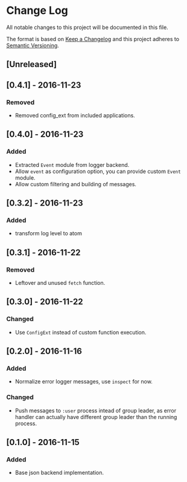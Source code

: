 # Change Log

All notable changes to this project will be documented in this file.

The format is based on [Keep a Changelog](http://keepachangelog.com/) and this project adheres to [Semantic Versioning](http://semver.org/).

## [Unreleased]

## [0.4.1] - 2016-11-23
### Removed
- Removed config_ext from included applications.

## [0.4.0] - 2016-11-23
### Added
- Extracted `Event` module from logger backend.
- Allow `event` as configuration option, you can provide custom `Event` module.
- Allow custom filtering and building of messages.

## [0.3.2] - 2016-11-23
### Added
- transform log level to atom

## [0.3.1] - 2016-11-22
### Removed
- Leftover and unused `fetch` function.

## [0.3.0] - 2016-11-22
### Changed
- Use `ConfigExt` instead of custom function execution.

## [0.2.0] - 2016-11-16
### Added
- Normalize error logger messages, use `inspect` for now.

### Changed
- Push messages to `:user` process intead of group leader, as error handler can actually have different group leader than the running process.

## [0.1.0] - 2016-11-15
### Added
- Base json backend implementation.

